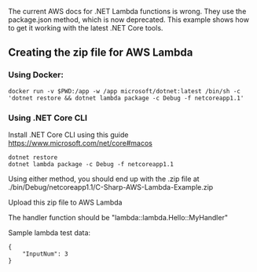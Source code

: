 The current AWS docs for .NET Lambda functions is wrong. They use the package.json method, which is now deprecated.
This example shows how to get it working with the latest .NET Core tools.

## Creating the zip file for AWS Lambda

### Using Docker:
```
docker run -v $PWD:/app -w /app microsoft/dotnet:latest /bin/sh -c 'dotnet restore && dotnet lambda package -c Debug -f netcoreapp1.1'
```

### Using .NET Core CLI
Install .NET Core CLI using this guide https://www.microsoft.com/net/core#macos

```
dotnet restore
dotnet lambda package -c Debug -f netcoreapp1.1
```

Using either method, you should end up with the .zip file at ./bin/Debug/netcoreapp1.1/C-Sharp-AWS-Lambda-Example.zip

Upload this zip file to AWS Lambda

The handler function should be "lambda::lambda.Hello::MyHandler"

Sample lambda test data:

```
{
    "InputNum": 3
}
```